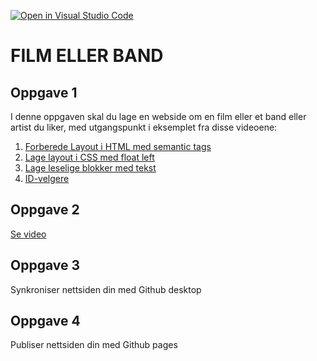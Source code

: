 [![Open in Visual Studio Code](https://classroom.github.com/assets/open-in-vscode-f059dc9a6f8d3a56e377f745f24479a46679e63a5d9fe6f495e02850cd0d8118.svg)](https://classroom.github.com/online_ide?assignment_repo_id=5734010&assignment_repo_type=AssignmentRepo)
# FILM ELLER BAND

## Oppgave 1
I denne oppgaven skal du lage en webside om en film eller et band eller artist du liker, med utgangspunkt i eksemplet fra disse videoene:

1. [Forberede Layout i HTML med semantic tags](https://tronder-my.sharepoint.com/:v:/g/personal/karda_trondelagfylke_no/EcyBF2DvVCtMsl3MXQsVxwUB8snRoqSbJ2Kaj4aiZXnLIA?e=AUAyl5)
1. [Lage layout i CSS med float left](https://tronder-my.sharepoint.com/:v:/g/personal/karda_trondelagfylke_no/ET2jZsnYelZOn3p0iAqVfDkB-cSv9hQW8g82JArB35qvzA?e=92i3mC)
1. [Lage leselige blokker med tekst](https://tronder-my.sharepoint.com/:v:/g/personal/karda_trondelagfylke_no/EeRwrutrinZNlR95mZMKdG8BmjU2rlHkkfCdA3_0935cQw?e=PH8Qgx)
1. [ID-velgere](https://tronder-my.sharepoint.com/:v:/g/personal/karda_trondelagfylke_no/EYUpaxpC-i5AsHMuSY1el6cBQG2oHaMIWorcm4p-gxaaPA?e=4unabY)

## Oppgave 2
[Se video](https://tronder-my.sharepoint.com/:v:/g/personal/karda_trondelagfylke_no/EX4npwVMHHFDknynUoLGQCgBPZO7-k6gt7r1l-bBCmoFTA?e=wyNj6Z)

## Oppgave 3
Synkroniser nettsiden din med Github desktop

## Oppgave 4
Publiser nettsiden din med Github pages
